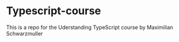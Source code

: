 # Typescript-course
This is a repo for the Uderstanding TypeScript course by Maximilian Schwarzmuller
